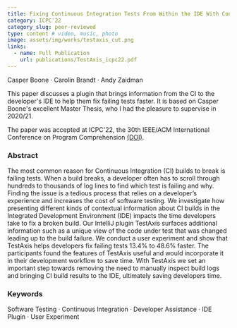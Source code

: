```yaml
---
title: Fixing Continuous Integration Tests From Within the IDE With Contextual Information
category: ICPC'22
category_slug: peer-reviewed
type: content # video, music, photo
image: assets/img/works/testaxis_cut.png
links:
  - name: Full Publication
    url: publications/TestAxis_icpc22.pdf
---
```


Casper Boone · Carolin Brandt · Andy Zaidman

This paper discusses a plugin that brings information from the CI to the developer's IDE to help them fix failing tests faster.
It is based on Casper Boone's excellent Master Thesis, who I had the pleasure to supervise in 2020/21.

The paper was accepted at ICPC'22, the 30th IEEE/ACM International Conference on Program Comprehension [(DOI)](https://doi.org/10.1145/3524610.3527908).

### Abstract
The most common reason for Continuous Integration (CI) builds to break is failing tests. When a build breaks, a developer often has to scroll through hundreds to thousands of log lines to find which test is failing and why. Finding the issue is a tedious process that relies on a developer’s experience and increases the cost of software testing. We investigate how presenting different kinds of contextual information about CI builds in the Integrated Development Environment (IDE) impacts the time developers take to fix a broken build. Our IntelliJ plugin TestAxis surfaces additional information such as a unique view of the code under test that was changed leading up to the build failure. We conduct a user experiment and show that TestAxis helps developers fix failing tests 13.4% to 48.6% faster. The participants found the features of TestAxis useful and would incorporate it in their development workflow to save time. With TestAxis we set an important step towards removing the need to manually inspect build logs and bringing CI build results to the IDE, ultimately saving developers time.


### Keywords
Software Testing · Continuous Integration · Developer Assistance · IDE Plugin · User Experiment
